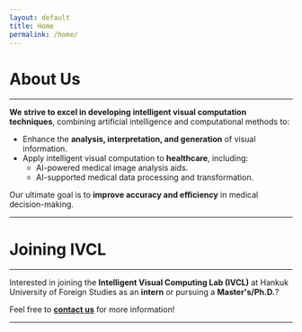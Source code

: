 ```yaml
---
layout: default
title: Home
permalink: /home/
---
```


<!--# About Us-->
<!------->
<!---->
<!--<div style="border-left: 5px solid #007acc; padding-left: 15px; margin-bottom: 20px;">-->
<!--We strive to excel in developing **intelligent visual computation techniques**, combining artificial intelligence and computational methods to:-->
<!--  -->
<!--- Enhance the **analysis, interpretation, and generation** of visual information.-->
<!--- Apply intelligent visual computation to **healthcare**, including:-->
<!--  - AI-powered medical image analysis aids.-->
<!--  - AI-supported medical data processing and transformation.-->
<!---->
<!--Our ultimate goal is to **improve accuracy and efficiency** in medical decision-making.-->
<!--</div>-->
<!---->
<!---->
<!---->
<!--# Joining IVCL-->
<!------->
<!---->
<!--<div style="border-left: 5px solid #ff5733; padding-left: 15px; margin-bottom: 20px;">-->
<!--Interested in joining the **Intelligent Visual Computing Lab (IVCL)** at Hankuk University of Foreign Studies as an **intern** or pursuing a **Master's/Ph.D.**?-->
<!---->
<!--Feel free to **[contact us](mailto:bkim@hufs.ac.kr)** for more information!-->
<!--</div>-->
<!---->

# About Us
---

**We strive to excel in developing intelligent visual computation techniques**, combining artificial intelligence and computational methods to:

- Enhance the **analysis, interpretation, and generation** of visual information.
- Apply intelligent visual computation to **healthcare**, including:
   - AI-powered medical image analysis aids.
   - AI-supported medical data processing and transformation.

Our ultimate goal is to **improve accuracy and efficiency** in medical decision-making.

---


# Joining IVCL
---

Interested in joining the **Intelligent Visual Computing Lab (IVCL)** at Hankuk University of Foreign Studies as an **intern** or pursuing a **Master's/Ph.D.**?

Feel free to **[contact us](mailto:bkim@hufs.ac.kr)** for more information!

---

